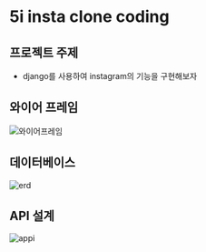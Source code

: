 # 5i insta clone coding


## 프로젝트 주제
* django를 사용하여 instagram의 기능을 구현해보자         

## 와이어 프레임
![와이어프레임](https://user-images.githubusercontent.com/113073384/194444364-2eec4532-4c60-4ff3-aa27-d3a8b56ecba3.png)


## 데이터베이스
![erd](https://user-images.githubusercontent.com/113073384/194444286-6e06a1a2-15e9-431a-ae88-6d24d5884cd3.PNG)


## API 설계
![appi](https://user-images.githubusercontent.com/113073384/194444856-2ca9dcb1-dda4-4a89-bd91-26777df2536a.PNG)
